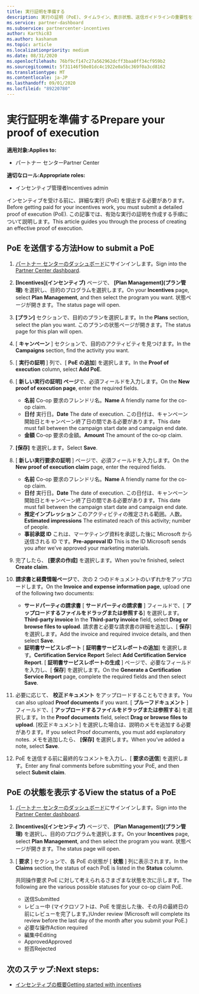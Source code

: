 ```yaml
---
title: 実行証明を準備する
description: 実行の証明 (PoE)、タイムライン、表示状態、送信ガイドラインの重要性を理解します。
ms.service: partner-dashboard
ms.subservice: partnercenter-incentives
author: Karthic83
ms.author: kashanum
ms.topic: article
ms.localizationpriority: medium
ms.date: 08/31/2020
ms.openlocfilehash: 76bf9cf147c27a562962dcff3baa0ff34cf959b2
ms.sourcegitcommit: 5f31146f50e01dc4c1922e0a5bc369f0a3cd8162
ms.translationtype: MT
ms.contentlocale: ja-JP
ms.lasthandoff: 09/01/2020
ms.locfileid: "89220780"
---
```

# <a name="prepare-your-proof-of-execution"></a><span data-ttu-id="6858b-103">実行証明を準備する</span><span class="sxs-lookup"><span data-stu-id="6858b-103">Prepare your proof of execution</span></span>

<span data-ttu-id="6858b-104">**適用対象:**</span><span class="sxs-lookup"><span data-stu-id="6858b-104">**Applies to:**</span></span>

- <span data-ttu-id="6858b-105">パートナー センター</span><span class="sxs-lookup"><span data-stu-id="6858b-105">Partner Center</span></span>

<span data-ttu-id="6858b-106">**適切なロール:**</span><span class="sxs-lookup"><span data-stu-id="6858b-106">**Appropriate roles:**</span></span>

- <span data-ttu-id="6858b-107">インセンティブ管理者</span><span class="sxs-lookup"><span data-stu-id="6858b-107">Incentives admin</span></span>

<span data-ttu-id="6858b-108">インセンティブを受ける前に、詳細な実行 (PoE) を提出する必要があります。</span><span class="sxs-lookup"><span data-stu-id="6858b-108">Before getting paid for your incentives work, you must submit a detailed proof of execution (PoE).</span></span> <span data-ttu-id="6858b-109">この記事では、有効な実行の証明を作成する手順について説明します。</span><span class="sxs-lookup"><span data-stu-id="6858b-109">This article guides you through the process of creating an effective proof of execution.</span></span>

## <a name="how-to-submit-a-poe"></a><span data-ttu-id="6858b-110">PoE を送信する方法</span><span class="sxs-lookup"><span data-stu-id="6858b-110">How to submit a PoE</span></span>

1. <span data-ttu-id="6858b-111">[パートナー センターのダッシュボード](https://partner.microsoft.com/dashboard/)にサインインします。</span><span class="sxs-lookup"><span data-stu-id="6858b-111">Sign into the [Partner Center dashboard](https://partner.microsoft.com/dashboard/).</span></span>

2. <span data-ttu-id="6858b-112">**[Incentives]\(インセンティブ\)** ページで、 **[Plan Management]\(プラン管理\)** を選択し、目的のプログラムを選択します。</span><span class="sxs-lookup"><span data-stu-id="6858b-112">On your **Incentives** page, select **Plan Management**, and then select the program you want.</span></span> <span data-ttu-id="6858b-113">状態ページが開きます。</span><span class="sxs-lookup"><span data-stu-id="6858b-113">The status page will open.</span></span>

3. <span data-ttu-id="6858b-114">**[プラン]** セクションで、目的のプランを選択します。</span><span class="sxs-lookup"><span data-stu-id="6858b-114">In the **Plans** section, select the plan you want.</span></span> <span data-ttu-id="6858b-115">このプランの状態ページが開きます。</span><span class="sxs-lookup"><span data-stu-id="6858b-115">The status page for this plan will open.</span></span>

4. <span data-ttu-id="6858b-116">[ **キャンペーン** ] セクションで、目的のアクティビティを見つけます。</span><span class="sxs-lookup"><span data-stu-id="6858b-116">In the **Campaigns** section, find the activity you want.</span></span>

5. <span data-ttu-id="6858b-117">[ **実行の証明** ] 列で、[ **PoE の追加**] を選択します。</span><span class="sxs-lookup"><span data-stu-id="6858b-117">In the **Proof of execution** column, select **Add PoE**.</span></span>

6. <span data-ttu-id="6858b-118">[ **新しい実行の証明] ページ**で、必須フィールドを入力します。</span><span class="sxs-lookup"><span data-stu-id="6858b-118">On the **New proof of execution page**, enter the required fields.</span></span>

   - <span data-ttu-id="6858b-119">**名前**  Co-op 要求のフレンドリ名。</span><span class="sxs-lookup"><span data-stu-id="6858b-119">**Name**  A friendly name for the co-op claim.</span></span>
   - <span data-ttu-id="6858b-120">**日付**  実行日。</span><span class="sxs-lookup"><span data-stu-id="6858b-120">**Date**  The date of execution.</span></span> <span data-ttu-id="6858b-121">この日付は、キャンペーン開始日とキャンペーン終了日の間である必要があります。</span><span class="sxs-lookup"><span data-stu-id="6858b-121">This date must fall between the campaign start date and campaign end date.</span></span>
   - <span data-ttu-id="6858b-122">**金額**  Co-op 要求の金額。</span><span class="sxs-lookup"><span data-stu-id="6858b-122">**Amount**  The amount of the co-op claim.</span></span>

7. <span data-ttu-id="6858b-123">**[保存]** を選択します。</span><span class="sxs-lookup"><span data-stu-id="6858b-123">Select **Save**.</span></span>

8. <span data-ttu-id="6858b-124">[ **新しい実行要求の証明** ] ページで、必須フィールドを入力します。</span><span class="sxs-lookup"><span data-stu-id="6858b-124">On the **New proof of execution claim** page, enter the required fields.</span></span>

   - <span data-ttu-id="6858b-125">**名前**  Co-op 要求のフレンドリ名。</span><span class="sxs-lookup"><span data-stu-id="6858b-125">**Name**  A friendly name for the co-op claim.</span></span>
   - <span data-ttu-id="6858b-126">**日付**  実行日。</span><span class="sxs-lookup"><span data-stu-id="6858b-126">**Date**  The date of execution.</span></span> <span data-ttu-id="6858b-127">この日付は、キャンペーン開始日とキャンペーン終了日の間である必要があります。</span><span class="sxs-lookup"><span data-stu-id="6858b-127">This date must fall between the campaign start date and campaign end date.</span></span>
   - <span data-ttu-id="6858b-128">**推定インプレッション**   このアクティビティの推定される範囲。人数。</span><span class="sxs-lookup"><span data-stu-id="6858b-128">**Estimated impressions**   The estimated reach of this activity; number of people.</span></span>
   - <span data-ttu-id="6858b-129">**事前承認 ID**   これは、マーケティング資料を承認した後に Microsoft から送信される ID です。</span><span class="sxs-lookup"><span data-stu-id="6858b-129">**Pre-approval ID**   This is the ID Microsoft sends you after we’ve approved your marketing materials.</span></span>

9. <span data-ttu-id="6858b-130">完了したら、 **[要求の作成]** を選択します。</span><span class="sxs-lookup"><span data-stu-id="6858b-130">When you’re finished, select **Create claim**.</span></span>

10. <span data-ttu-id="6858b-131">**請求書と経費情報ページ**で、次の 2 つのドキュメントのいずれかをアップロードします。</span><span class="sxs-lookup"><span data-stu-id="6858b-131">On the **Invoice and expense information page**, upload one of the following two documents:</span></span>
    - <span data-ttu-id="6858b-132">**サードパーティの請求書**  [ **サードパーティの請求書** ] フィールドで、[ **アップロードするファイルをドラッグまたは参照する**] を選択します。</span><span class="sxs-lookup"><span data-stu-id="6858b-132">**Third-party invoice**  In the **Third-party invoice** field, select **Drag or browse files to upload**.</span></span> <span data-ttu-id="6858b-133">請求書と必要な請求書の詳細を追加し、[ **保存**] を選択します。</span><span class="sxs-lookup"><span data-stu-id="6858b-133">Add the invoice and required invoice details, and then select **Save**.</span></span>
    - <span data-ttu-id="6858b-134">**証明書サービスレポート**  [ **証明書サービスレポートの追加**] を選択します。</span><span class="sxs-lookup"><span data-stu-id="6858b-134">**Certification Service Report**  Select **Add Certification Service Report**.</span></span> <span data-ttu-id="6858b-135">[ **証明書サービスレポートの生成** ] ページで、必要なフィールドを入力し、[ **保存**] を選択します。</span><span class="sxs-lookup"><span data-stu-id="6858b-135">On the **Generate a Certification Service Report** page, complete the required fields and then select **Save**.</span></span>

11. <span data-ttu-id="6858b-136">必要に応じて、 **校正ドキュメント** をアップロードすることもできます。</span><span class="sxs-lookup"><span data-stu-id="6858b-136">You can also upload **Proof documents** if you want.</span></span> <span data-ttu-id="6858b-137">[ **プルーフドキュメント** ] フィールドで、[ **アップロードするファイルをドラッグまたは参照する**] を選択します。</span><span class="sxs-lookup"><span data-stu-id="6858b-137">In the **Proof documents** field, select **Drag or browse files to upload**.</span></span> <span data-ttu-id="6858b-138">[校正ドキュメント] を選択した場合は、説明のメモを追加する必要があります。</span><span class="sxs-lookup"><span data-stu-id="6858b-138">If you select Proof documents, you must add explanatory notes.</span></span> <span data-ttu-id="6858b-139">メモを追加したら、 **[保存]** を選択します。</span><span class="sxs-lookup"><span data-stu-id="6858b-139">When you’ve added a note, select **Save**.</span></span>

12. <span data-ttu-id="6858b-140">PoE を送信する前に最終的なコメントを入力し、[ **要求の送信**] を選択します。</span><span class="sxs-lookup"><span data-stu-id="6858b-140">Enter any final comments before submitting your PoE, and then select **Submit claim**.</span></span>

## <a name="view-the-status-of-a-poe"></a><span data-ttu-id="6858b-141">PoE の状態を表示する</span><span class="sxs-lookup"><span data-stu-id="6858b-141">View the status of a PoE</span></span>

1. <span data-ttu-id="6858b-142">[パートナー センターのダッシュボード](https://partner.microsoft.com/dashboard/)にサインインします。</span><span class="sxs-lookup"><span data-stu-id="6858b-142">Sign into the [Partner Center dashboard](https://partner.microsoft.com/dashboard/).</span></span>

2. <span data-ttu-id="6858b-143">**[Incentives]\(インセンティブ\)** ページで、 **[Plan Management]\(プラン管理\)** を選択し、目的のプログラムを選択します。</span><span class="sxs-lookup"><span data-stu-id="6858b-143">On your **Incentives** page, select **Plan Management**, and then select the program you want.</span></span> <span data-ttu-id="6858b-144">状態ページが開きます。</span><span class="sxs-lookup"><span data-stu-id="6858b-144">The status page will open.</span></span>

3. <span data-ttu-id="6858b-145">[ **要求** ] セクションで、各 PoE の状態が [ **状態** ] 列に表示されます。</span><span class="sxs-lookup"><span data-stu-id="6858b-145">In the **Claims** section, the status of each PoE is listed in the **Status** column.</span></span>

   <span data-ttu-id="6858b-146">共同操作要求 PoE に対して考えられるさまざまな状態を次に示します。</span><span class="sxs-lookup"><span data-stu-id="6858b-146">The following are the various possible statuses for your co-op claim PoE.</span></span>

   - <span data-ttu-id="6858b-147">送信</span><span class="sxs-lookup"><span data-stu-id="6858b-147">Submitted</span></span>
   - <span data-ttu-id="6858b-148">レビュー中 (マイクロソフトは、PoE を提出した後、その月の最終日の前にレビューを完了します。)</span><span class="sxs-lookup"><span data-stu-id="6858b-148">Under review (Microsoft will complete its review before the last day of the month after you submit your PoE.)</span></span>
   - <span data-ttu-id="6858b-149">必要な操作</span><span class="sxs-lookup"><span data-stu-id="6858b-149">Action required</span></span>
   - <span data-ttu-id="6858b-150">編集中</span><span class="sxs-lookup"><span data-stu-id="6858b-150">Editing</span></span>
   - <span data-ttu-id="6858b-151">Approved</span><span class="sxs-lookup"><span data-stu-id="6858b-151">Approved</span></span>
   - <span data-ttu-id="6858b-152">拒否</span><span class="sxs-lookup"><span data-stu-id="6858b-152">Rejected</span></span>

## <a name="next-steps"></a><span data-ttu-id="6858b-153">次のステップ:</span><span class="sxs-lookup"><span data-stu-id="6858b-153">Next steps:</span></span>

- [<span data-ttu-id="6858b-154">インセンティブの概要</span><span class="sxs-lookup"><span data-stu-id="6858b-154">Getting started with incentives</span></span>](incentives-get-started-intro.md)